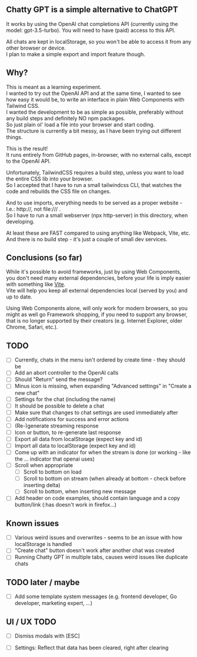 ## Chatty GPT is a simple alternative to ChatGPT

It works by using the OpenAI chat completions API (currently using the model: gpt-3.5-turbo).
You will need to have (paid) access to this API.

All chats are kept in localStorage, so you won't be able to access it from any other browser or device.  
I plan to make a simple export and import feature though.

## Why?

This is meant as a learning experiment.  
I wanted to try out the OpenAI API and at the same time, I wanted to see how easy it would be, to write an interface in plain Web Components with Tailwind CSS.  
I wanted the development to be as simple as possible, preferably without any build steps and definitely NO npm packages.  
So just plain ol' load a file into your browser and start coding.  
The structure is currently a bit messy, as I have been trying out different things. 

This is the result!  
It runs entirely from GitHub pages, in-browser, with no external calls, except to the OpenAI API.

Unfortunately, TailwindCSS requires a build step, unless you want to load the entire CSS lib into your browser.  
So I accepted that I have to run a small tailwindcss CLI, that watches the code and rebuilds the CSS file on changes.

And to use imports, everything needs to be served as a proper website - I.e.: http://, not file:/// .  
So I have to run a small webserver (npx http-server) in this directory, when developing.  

At least these are FAST compared to using anything like Webpack, Vite, etc.  
And there is no build step - it's just a couple of small dev services.

## Conclusions (so far)

While it's possible to avoid frameworks, just by using Web Components, you don't need many external dependencies, before your life is imply easier with something like [Vite](https://vitejs.dev).  
Vite will help you keep all external dependencies local (served by you) and up to date.

Using Web Components alone, will only work for modern browsers, so you might as well go Framework shopping, if you need to support any browser, that is no longer supported by their creators (e.g. Internet Explorer, older Chrome, Safari, etc.).  

## TODO
 - [ ] Currently, chats in the menu isn't ordered by create time - they should be
 - [ ] Add an abort controller to the OpenAI calls
 - [ ] Should "Return" send the message?
 - [ ] Minus icon is missing, when expanding "Advanced settings" in "Create a new chat"
 - [ ] Settings for the chat (including the name)
 - [ ] It should be possible to delete a chat
 - [ ] Make sure that changes to chat settings are used immediately after
 - [ ] Add notifications for success and error actions
 - [ ] (Re-)generate streaming response
 - [ ] Icon or button, to re-generate last response
 - [ ] Export all data from localStorage (expect key and id)
 - [ ] Import all data to localStorage (expect key and id)
 - [ ] Come up with an indicator for when the stream is done (or working - like the ... indicator that openai uses) 
 - [ ] Scroll when appropriate
   - [ ] Scroll to bottom on load
   - [ ] Scroll to bottom on stream (when already at bottom - check before inserting delta)
   - [ ] Scroll to bottom, when inserting new message
 - [ ] Add header on code examples, should contain language and a copy button/link (:has doesn't work in firefox...)

## Known issues
 - [ ] Various weird issues and overwrites - seems to be an issue with how localStorage is handled
 - [ ] "Create chat" button doesn't work after another chat was created
 - [ ] Running Chatty GPT in multiple tabs, causes weird issues like duplicate chats

## TODO later / maybe
 - [ ] Add some template system messages (e.g. frontend developer, Go developer, marketing expert, ...)

## UI / UX TODO
 - [ ] Dismiss modals with [ESC]
 - [ ] Settings: Reflect that data has been cleared, right after clearing

